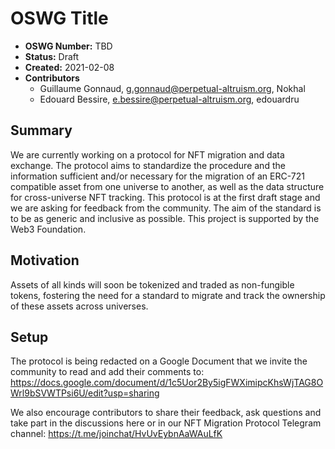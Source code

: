 # OSWG Title

- **OSWG Number:** TBD
- **Status:** Draft
- **Created:** 2021-02-08
- **Contributors**
    - Guillaume Gonnaud, g.gonnaud@perpetual-altruism.org, Nokhal
    - Edouard Bessire, e.bessire@perpetual-altruism.org, edouardru


## Summary

We are currently working on a protocol for NFT migration and data exchange. The protocol aims to standardize the procedure and the information sufficient and/or necessary for the migration of an ERC-721 compatible asset from one universe to another, as well as the data structure for cross-universe NFT tracking. This protocol is at the first draft stage and we are asking for feedback from the community. The aim of the standard is to be as generic and inclusive as possible. This project is supported by the Web3 Foundation.

## Motivation

Assets of all kinds will soon be tokenized and traded as non-fungible tokens, fostering the need for a standard to migrate and track the ownership of these assets across universes.

## Setup

The protocol is being redacted on a Google Document that we invite the community to read and add their comments to: https://docs.google.com/document/d/1c5Uor2By5igFWXimipcKhsWjTAG8OWrl9bSVWTPsi6U/edit?usp=sharing

We also encourage contributors to share their feedback, ask questions and take part in the discussions here or in our NFT Migration Protocol Telegram channel: 
https://t.me/joinchat/HvUvEybnAaWAuLfK
